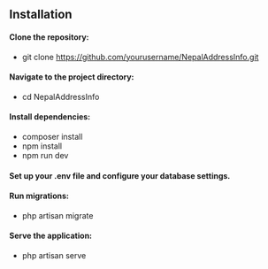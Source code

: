## Installation
#### Clone the repository:
- git clone https://github.com/yourusername/NepalAddressInfo.git

#### Navigate to the project directory:
- cd NepalAddressInfo

#### Install dependencies:
- composer install
- npm install
- npm run dev

#### Set up your .env file and configure your database settings.
#### Run migrations:
- php artisan migrate

#### Serve the application:
- php artisan serve
